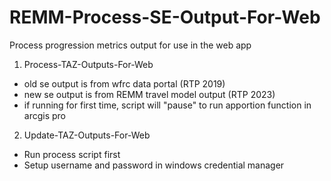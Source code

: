# REMM-Process-SE-Output-For-Web
Process progression metrics output for use in the web app

1. Process-TAZ-Outputs-For-Web
- old se output is from wfrc data portal (RTP 2019)
- new se output is from REMM travel model output (RTP 2023)
- if running for first time, script will "pause" to run apportion function in arcgis pro

2. Update-TAZ-Outputs-For-Web
- Run process script first
- Setup username and password in windows credential manager 